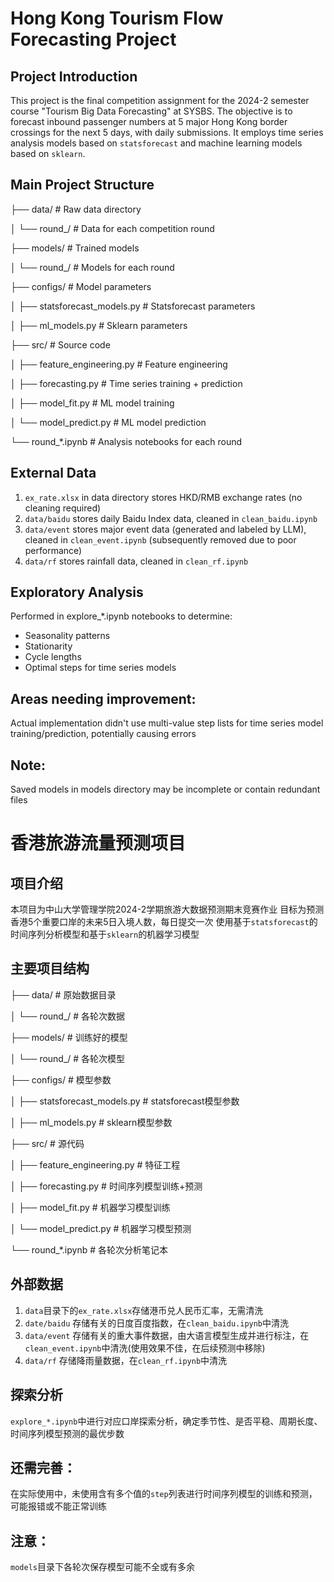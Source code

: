 # Hong Kong Tourism Flow Forecasting Project

## Project Introduction
This project is the final competition assignment for the 2024-2 semester course "Tourism Big Data Forecasting" at SYSBS. The objective is to forecast inbound passenger numbers at 5 major Hong Kong border crossings for the next 5 days, with daily submissions. It employs time series analysis models based on `statsforecast` and machine learning models based on `sklearn`.

## Main Project Structure
├── data/                # Raw data directory

│   └── round_/         # Data for each competition round

├── models/             # Trained models

│   └── round_/         # Models for each round

├── configs/            # Model parameters

│   ├── statsforecast_models.py  # Statsforecast parameters

│   ├── ml_models.py             # Sklearn parameters

├── src/                # Source code

│   ├── feature_engineering.py   # Feature engineering

│   ├── forecasting.py           # Time series training + prediction

│   ├── model_fit.py            # ML model training

│   └── model_predict.py        # ML model prediction

└── round_*.ipynb       # Analysis notebooks for each round

## External Data
1. `ex_rate.xlsx` in data directory stores HKD/RMB exchange rates (no cleaning required)
2. `data/baidu` stores daily Baidu Index data, cleaned in `clean_baidu.ipynb`
3. `data/event` stores major event data (generated and labeled by LLM), cleaned in `clean_event.ipynb` (subsequently removed due to poor performance)
4. `data/rf` stores rainfall data, cleaned in `clean_rf.ipynb`

## Exploratory Analysis
Performed in explore_*.ipynb notebooks to determine:
- Seasonality patterns
- Stationarity
- Cycle lengths
- Optimal steps for time series models

## Areas needing improvement:
Actual implementation didn't use multi-value step lists for time series model training/prediction, potentially causing errors
## Note: 
Saved models in models directory may be incomplete or contain redundant files

# 香港旅游流量预测项目

## 项目介绍
本项目为中山大学管理学院2024-2学期旅游大数据预测期末竞赛作业
目标为预测香港5个重要口岸的未来5日入境人数，每日提交一次
使用基于`statsforecast`的时间序列分析模型和基于`sklearn`的机器学习模型

## 主要项目结构
├── data/ # 原始数据目录 

│ └── round_/ # 各轮次数据 

├── models/ # 训练好的模型 

│ └── round_/ # 各轮次模型

├── configs/ # 模型参数 

│ ├── statsforecast_models.py # statsforecast模型参数 

│ ├── ml_models.py # sklearn模型参数

├── src/ # 源代码 

│ ├── feature_engineering.py # 特征工程 

│ ├── forecasting.py # 时间序列模型训练+预测

│ ├── model_fit.py # 机器学习模型训练 

│ └── model_predict.py # 机器学习模型预测 

└── round_*.ipynb # 各轮次分析笔记本

## 外部数据
1. `data`目录下的`ex_rate.xlsx`存储港币兑人民币汇率，无需清洗
2. `date/baidu` 存储有关的日度百度指数，在`clean_baidu.ipynb`中清洗
3. `data/event` 存储有关的重大事件数据，由大语言模型生成并进行标注，在`clean_event.ipynb`中清洗(使用效果不佳，在后续预测中移除)
4. `data/rf` 存储降雨量数据，在`clean_rf.ipynb`中清洗

## 探索分析
`explore_*.ipynb`中进行对应口岸探索分析，确定季节性、是否平稳、周期长度、时间序列模型预测的最优步数

## 还需完善：
在实际使用中，未使用含有多个值的`step`列表进行时间序列模型的训练和预测，可能报错或不能正常训练
## 注意：
`models`目录下各轮次保存模型可能不全或有多余

